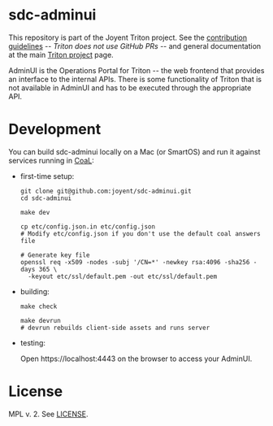 <!--
    This Source Code Form is subject to the terms of the Mozilla Public
    License, v. 2.0. If a copy of the MPL was not distributed with this
    file, You can obtain one at http://mozilla.org/MPL/2.0/.
-->

<!--
    Copyright (c) 2016, Joyent, Inc.
-->

# sdc-adminui

This repository is part of the Joyent Triton project. See the [contribution
guidelines](https://github.com/joyent/triton/blob/master/CONTRIBUTING.md) --
*Triton does not use GitHub PRs* -- and general documentation at the main
[Triton project](https://github.com/joyent/triton) page.

AdminUI is the Operations Portal for Triton -- the web frontend that provides an
interface to the internal APIs. There is some functionality of Triton that is
not available in AdminUI and has to be executed through the appropriate API.


# Development

You can build sdc-adminui locally on a Mac (or SmartOS) and run it against
services running in
[CoaL](https://github.com/joyent/triton/blob/master/docs/glossary.md#coal):

- first-time setup:
    ```
    git clone git@github.com:joyent/sdc-adminui.git
    cd sdc-adminui

    make dev

    cp etc/config.json.in etc/config.json
    # Modify etc/config.json if you don't use the default coal answers file

    # Generate key file
    openssl req -x509 -nodes -subj '/CN=*' -newkey rsa:4096 -sha256 -days 365 \
      -keyout etc/ssl/default.pem -out etc/ssl/default.pem
    ```

- building:
    ```
    make check

    make devrun
    # devrun rebuilds client-side assets and runs server
    ```

- testing:

    Open https://localhost:4443 on the browser to access your AdminUI.


# License

MPL v. 2. See [LICENSE](./LICENSE).
